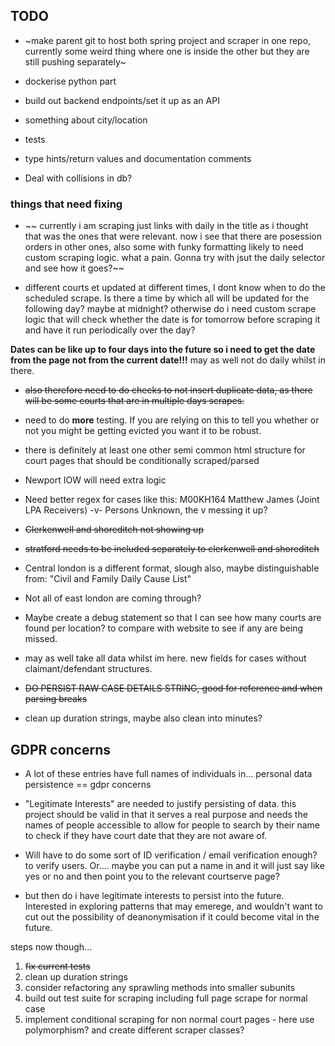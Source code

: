 ## TODO

 
- ~make parent git to host both spring project and scraper in one repo, currently some weird thing where one is inside the other but they are still pushing separately~ 

- dockerise python part

- build out backend endpoints/set it up as an API
- something about city/location
- tests
- type hints/return values and documentation comments
- Deal with collisions in db?




### things that need fixing
- ~~ currently i am scraping just links with daily in the title as i thought that was the ones that were relevant. now i see that there are posession orders in other ones, also some with funky formatting likely to need custom scraping logic. what a pain. Gonna try with jsut the daily selector and see how it goes?~~

- different courts et updated at different times, I dont know when to do the scheduled scrape. Is there a time by which all will be updated for the following day? maybe at midnight? otherwise do i need custom scrape logic that will check whether the date is for tomorrow before scraping it and have it run periodically over the day? <br>

**Dates can be like up to four days into the future so i need to get the date from the page not from the current date!!!** may as well not do daily whilst in there.
- ~~also therefore need to do checks to not insert duplicate data, as there will be some courts that are in multiple days scrapes.~~

- need to do __more__ testing. If you are relying on this to tell you whether or not you might be getting evicted you want it to be robust.

- there is definitely at least one other semi common html structure for court pages that should be conditionally scraped/parsed

- Newport IOW will need extra logic

- Need better regex for cases like this: M00KH164 Matthew James (Joint LPA Receivers) -v- Persons Unknown, the v messing it up?

- ~~Clerkenwell and shoreditch not showing up~~

- ~~stratford needs to be included separately to clerkenwell and shoreditch~~

- Central london is a different format, slough also, maybe distinguishable from: "Civil and Family Daily Cause List"

- Not all of east london are coming through?

- Maybe create a debug statement so that I can see how many courts are found per location? to compare with website to see if any are being missed.

- may as well take all data whilst im here. new fields for cases without claimant/defendant structures.

- ~~DO PERSIST RAW CASE DETAILS STRING, good for reference and when parsing breaks~~

- clean up duration strings, maybe also clean into minutes?

## GDPR concerns

- A lot of these entries have full names of individuals in... personal data persistence == gdpr concerns

- "Legitimate Interests" are needed to justify persisting of data. this project should be valid in that it serves a real purpose and needs the names of people accessible to allow for people to search by their name to check if they have court date that they are not aware of.

- Will have to do some sort of ID verification / email verification enough? to verify users. Or.... maybe you can put a name in and it will just say like yes or no and then point you to the relevant courtserve page?

- but then do i have legitimate interests to persist into the future. Interested in exploring patterns that may emerege, and wouldn't want to cut out the possibility of deanonymisation if it could become vital in the future.

steps now though...

1. ~~fix current tests~~
2. clean up duration strings
3. consider refactoring any sprawling methods into smaller subunits
4. build out test suite for scraping including full page scrape for normal case
5. implement conditional scraping for non normal court pages - here use polymorphism? and create different scraper classes?